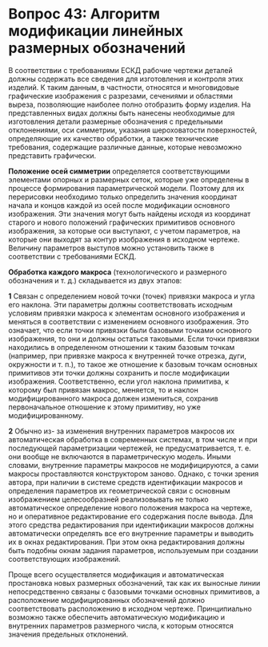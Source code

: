 # Вопрос 43: Алгоритм модификации линейных размерных обозначений

В соответствии с требованиями ЕСКД рабочие чертежи деталей должны содержать все сведения для изготовления и контроля этих изделий. 
К таким данным, в частности, относятся и многовидовые графические изображения с разрезами, сечениями и областями выреза, 
позволяющие наиболее полно отобразить форму изделия. На представленных видах должны быть нанесены необходимые для изготовления 
детали размерные обозначения с предельными отклонениями, оси симметрии, указания шероховатости поверхностей, определяющие их 
качество обработки, а также технические требования, содержащие различные данные, которые невозможно представить графически.

**Положение осей симметрии** определяется соответствующими элементами опорных и размерных сеток, которые уже определены в процессе 
формирования параметрической модели. Поэтому для их перерисовки необходимо только определить значения координат начала и концов 
каждой из осей после модификации основного изображения. Эти значения могут быть найдены исходя из координат старого и нового 
положений графических примитивов основного изображения, за которые оси выступают, с учетом параметров, на которые они выходят за 
контур изображения в исходном чертеже. Величину параметров выступов можно установить также в соответствии с требованиями ЕСКД.

**Обработка каждого макроса** (технологического и размерного обозначения и т. д.) складывается из двух этапов:

**1**
Связан с определением новой точки (точек) привязки макроса и угла его наклона. Эти параметры должны соответствовать исходным 
условиям привязки макроса к элементам основного изображения и меняться в соответствии с изменением основного изображения. Это 
означает, что если точки привязки были базовыми точками основного изображения, то они и должны остаться таковыми. Если точки 
привязки находились в определенном отношении к таким базовым точкам (например, при привязке макроса к внутренней точке отрезка, 
дуги, окружности и т. п.), то такое же отношение к базовым точкам основных примитивов эти точки должны сохранить и после 
модификации изображения. Соответственно, если угол наклона примитива, к которому был привязан макрос, меняется, то и наклон 
модифицированного макроса должен измениться, сохранив первоначальное отношение к этому примитиву, но уже модифицированному.

**2**
Обычно из- за изменения внутренних параметров макросов их автоматическая обработка в современных системах, в том числе и при 
последующей параметризации чертежей, не предусматривается, т. е. они вообще не включаются в параметрическую модель. Иными словами, 
внутренние параметры макросов не модифицируются, а сами макросы проставляются конструктором заново. Однако, с точки зрения автора, 
при наличии в системе средств идентификации макросов и определения параметров их геометрической связи с основным изображением 
целесообразней реализовывать не только автоматическое определение нового положения макроса на чертеже, но и оперативное 
редактирование его содержания после вывода. Для этого средства редактирования при идентификации макросов должны автоматически 
определять все его внутренние параметры и выводить их в окнах редактирования. При этом окна редактирования должны быть подобны 
окнам задания параметров, используемым при создании соответствующих изображений.

Проще всего осуществляется модификация и автоматическая простановка новых размерных обозначений, так как их выносные линии 
непосредственно связаны с базовыми точками основных примитивов, а расположение модифицированных обозначений должно соответствовать 
расположению в исходном чертеже. Принципиально возможно также обеспечить автоматическую модификацию и внутренних параметров 
размерного числа, к которым относятся значения предельных отклонений.
